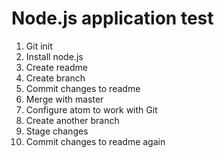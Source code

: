 # Node.js application test
1. Git init
2. Install node.js
3. Create readme
4. Create branch
5. Commit changes to readme
6. Merge with master
7. Configure atom to work with Git
8. Create another branch
9. Stage changes
10. Commit changes to readme again
